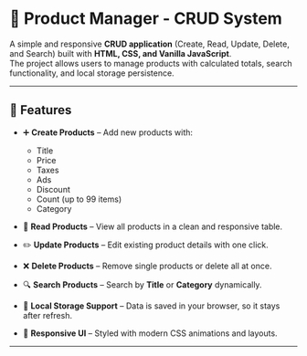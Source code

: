 # 🛒 Product Manager - CRUD System

A simple and responsive **CRUD application** (Create, Read, Update, Delete, and Search) built with **HTML, CSS, and Vanilla JavaScript**.  
The project allows users to manage products with calculated totals, search functionality, and local storage persistence.

---

## 🚀 Features

- ➕ **Create Products** – Add new products with:

  - Title
  - Price
  - Taxes
  - Ads
  - Discount
  - Count (up to 99 items)
  - Category

- 📖 **Read Products** – View all products in a clean and responsive table.

- ✏️ **Update Products** – Edit existing product details with one click.

- ❌ **Delete Products** – Remove single products or delete all at once.

- 🔍 **Search Products** – Search by **Title** or **Category** dynamically.

- 💾 **Local Storage Support** – Data is saved in your browser, so it stays after refresh.

- 🎨 **Responsive UI** – Styled with modern CSS animations and layouts.

---
